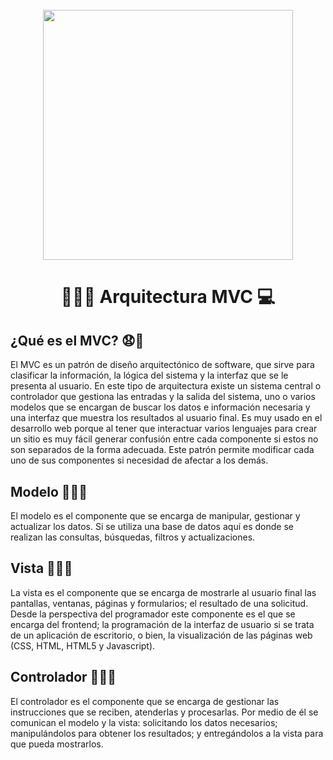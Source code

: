 <h1 align="center">
  <br>
  <img src="https://codingornot.com/wp-content/uploads/2017/10/mvc-modelo-vista-controlador-portada.png" width="400">
  <br>
</h1>

<h1 align="center"> 
👨🏽‍🏫 Arquitectura MVC 💻 </h1>

## ¿Qué es el MVC?  😧🤖
 El MVC es un patrón de diseño arquitectónico de software, que sirve para clasificar la información, la lógica del sistema y la interfaz que se le presenta al usuario. En este tipo de arquitectura existe un sistema central o controlador que gestiona las entradas y la salida del sistema, uno o varios modelos que se encargan de buscar los datos e información necesaria y una interfaz que muestra los resultados al usuario final. Es muy usado en el desarrollo web porque al tener que interactuar varios lenguajes para crear un sitio es muy fácil generar confusión entre cada componente si estos no son separados de la forma adecuada. Este patrón permite modificar cada uno de sus componentes si necesidad de afectar a los demás.

## Modelo 👨🏽‍🔬
 El modelo es el componente que se encarga de manipular, gestionar y actualizar los datos. Si se utiliza una base de datos aquí es donde se realizan las consultas, búsquedas, filtros y actualizaciones.

## Vista 👨🏽‍🎨
 La vista es el  componente que se encarga de mostrarle al usuario final las pantallas, ventanas, páginas y formularios; el resultado de una solicitud. Desde la perspectiva del programador este componente es el que se encarga del frontend; la programación de la interfaz de usuario si se trata de un aplicación de escritorio, o bien, la visualización de las páginas web (CSS, HTML, HTML5 y Javascript).
 
## Controlador 👨🏽‍🏭
 El controlador es el componente que se encarga de gestionar las instrucciones que se reciben, atenderlas y procesarlas. Por medio de él se comunican el modelo y la vista: solicitando los datos necesarios; manipulándolos para obtener los resultados; y entregándolos a la vista para que pueda mostrarlos.
